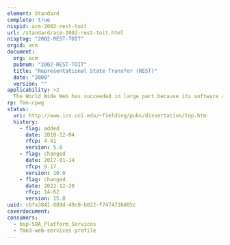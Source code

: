 ```yaml
---
element: Standard
complete: true
nispid: acm-2002-rest-toit
url: /standard/acm-2002-rest-toit.html
nisptag: "2002-REST-TOIT"
orgid: acm
document:
  org: acm
  pubnum: "2002-REST-TOIT"
  title: "Representational State Transfer (REST)"
  date: "2000"
  version: ""
applicability: >2
  The World Wide Web has succeeded in large part because its software architecture has been designed to meet the needs of an Internet-scale distributed hypermedia application. The modern Web architecture emphasizes scalability of component interactions, generality of interfaces, independent deployment of components, and intermediary components to reduce interaction latency, enforce security, and encapsulate legacy systems. In this article we introduce the Representational State Transfer (REST) architectural style, developed as an abstract model of the Web architecture and used to guide our redesign and definition of the Hypertext Transfer Protocol and Uniform Resource Identifiers. We describe the software engineering principles guiding REST and the interaction constraints chosen to retain those principles, contrasting them to the constraints of other architectural styles. We then compare the abstract model to the currently deployed Web architecture in order to elicit mismatches between the existing protocols and the applications they are intended to support.
rp: fmn-cpwg
status:
  uri: http://www.ics.uci.edu/~fielding/pubs/dissertation/top.htm
  history: 
    - flag: added
      date: 2010-12-04
      rfcp: 4-41
      version: 5.0
    - flag: changed
      date: 2017-01-14
      rfcp: 9-17
      version: 10.0
    - flag: changed
      date: 2022-12-20
      rfcp: 14-62
      version: 15.0
uuid: cbfa3841-889d-49c0-b022-f747473bd05c
coverdocument:
consumers:
  - bsp-SOA_Platform_Services
  - fmn3-web-services-profile
---
```

